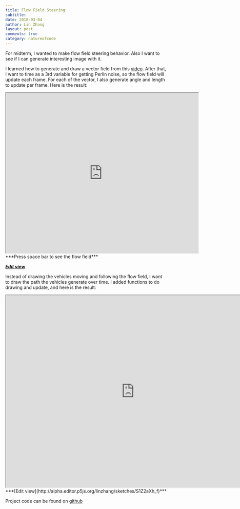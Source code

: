 ```yaml
---
title: Flow Field Steering
subtitle:
date: 2018-03-04
author: Lin Zhang
layout: post
comments: true
category: natureofcode
---
```


For midterm, I wanted to make flow field steering behavior. Also I want to see if I can generate interesting image with it.

I learned how to generate and draw a vector field from this [video](https://www.youtube.com/watch?v=BjoM9oKOAKY). After that, I want to time as a 3rd variable for getting Perlin noise, so the flow field will update each frame. For each of the vector, I also generate angle and length to update per frame. Here is the result:

<iframe src="https://alpha.editor.p5js.org/embed/HJC83fndG" width="600" height="500"></iframe>
***Press space bar to see the flow field***

***[Edit view](http://alpha.editor.p5js.org/linzhang/sketches/HJC83fndG)***

Instead of drawing the vehicles moving and following the flow field, I want to draw the path the vehicles generate over time. I added functions to do drawing and update, and here is the result:

<iframe src="https://alpha.editor.p5js.org/embed/S1Z2aXh_f" width="800" height="600"></iframe>
***[Edit view](http://alpha.editor.p5js.org/linzhang/sketches/S1Z2aXh_f)***

Project code can be found on [github](https://github.com/linzhangcs/flowfield)
